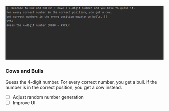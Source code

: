 ![](cowsandbulls.gif)

### Cows and Bulls
Guess the 4-digit number. 
For every correct number, you get a bull. 
If the number is in the correct position, you get a cow instead.

- [ ] Adjust random number generation
- [ ] Improve UI
